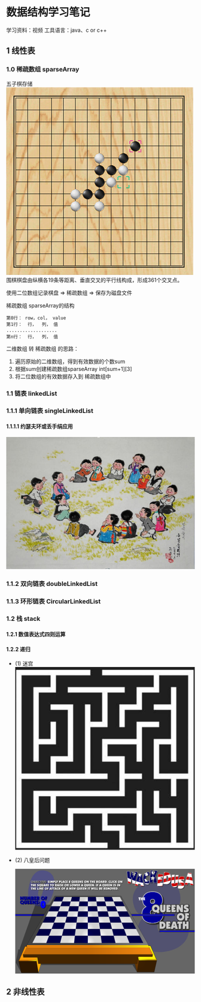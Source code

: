 # 数据结构学习笔记

学习资料：视频
工具语言：java、c or c++

## 1 线性表
### 1.0 稀疏数组 sparseArray
五子棋存储
![五子棋](.\五子棋.jpg)
围棋棋盘由纵横各19条等距离、垂直交叉的平行线构成，形成361个交叉点。

使用二位数组记录棋盘 => 稀疏数组 => 保存为磁盘文件

稀疏数组 sparseArray的结构

```
第0行： row，col， value
第1行：  行，  列， 值
...................
第n行：  行，  列， 值
```

二维数组 转 稀疏数组 的思路：
 1. 遍历原始的二维数组，得到有效数据的个数sum
 2. 根据sum创建稀疏数组sparseArray int[sum+1][3]
 3. 将二位数组的有效数据存入到 稀疏数组中

### 1.1 链表 linkedList
### 1.1.1 单向链表 singleLinkedList
#### 1.1.1.1 约瑟夫环或丢手绢应用

![丢手绢](.\丢手绢.jpg)

### 1.1.2 双向链表 doubleLinkedList
### 1.1.3 环形链表 CircularLinkedList
### 1.2 栈 stack

#### 1.2.1 数值表达式四则运算

#### 1.2.2 递归

- (1) 迷宫![迷宫](.\迷宫.png)

  

- (2) 八皇后问题

  ![八皇后](.\八皇后.png)

## 2 非线性表
